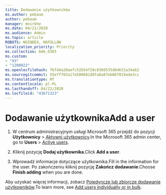 ```yaml
---
title: Dodawanie użytkowników
ms.author: pebaum
author: pebaum
manager: mnirkhe
ms.date: 04/21/2020
ms.audience: Admin
ms.topic: article
ROBOTS: NOINDEX, NOFOLLOW
localization_priority: Priority
ms.collection: Adm_O365
ms.custom:
- "93"
- "1200022"
ms.openlocfilehash: f6fd4a20aefc52b54f28c830d535d84631a34ab2
ms.sourcegitcommit: 55eff703a17e500681d8fa6a87eb067019ade3cc
ms.translationtype: HT
ms.contentlocale: pl-PL
ms.lasthandoff: 04/22/2020
ms.locfileid: "43671323"
---
```

# <a name="add-a-user"></a><span data-ttu-id="1c2e7-102">Dodawanie użytkownika</span><span class="sxs-lookup"><span data-stu-id="1c2e7-102">Add a user</span></span>

1. <span data-ttu-id="1c2e7-103">W centrum administracyjnym usługi Microsoft 365 przejdź do pozycji **Użytkownicy** > [Aktywni użytkownicy](https://admin.microsoft.com/Adminportal/Home?source=applauncher#/users).</span><span class="sxs-lookup"><span data-stu-id="1c2e7-103">In the Microsoft 365 admin center, go to **Users** > [Active users](https://admin.microsoft.com/Adminportal/Home?source=applauncher#/users).</span></span>

2. <span data-ttu-id="1c2e7-104">Kliknij pozycję **Dodaj użytkownika**.</span><span class="sxs-lookup"><span data-stu-id="1c2e7-104">Click **Add a user**.</span></span>

3. <span data-ttu-id="1c2e7-105">Wprowadź informacje dotyczące użytkownika.</span><span class="sxs-lookup"><span data-stu-id="1c2e7-105">Fill in the information for the user.</span></span> <span data-ttu-id="1c2e7-106">Po zakończeniu kliknij pozycję **Zakończ dodawanie**.</span><span class="sxs-lookup"><span data-stu-id="1c2e7-106">Choose **Finish adding** when you are done.</span></span>

<span data-ttu-id="1c2e7-107">Aby uzyskać więcej informacji, zobacz [Pojedyncze lub zbiorcze dodawanie użytkowników](https://docs.microsoft.com/office365/admin/add-users/add-users).</span><span class="sxs-lookup"><span data-stu-id="1c2e7-107">To learn more, see [Add users individually or in bulk](https://docs.microsoft.com/office365/admin/add-users/add-users).</span></span>